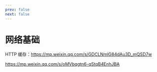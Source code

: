 ```yaml
---
prev: false
next: false
---
```


# 网络基础

HTTP 缓存：https://mp.weixin.qq.com/s/GDCLNmlG84dAu3D_mQSD7w

https://mp.weixin.qq.com/s/oMVbqgtn6-qStqB4EnhJBA
